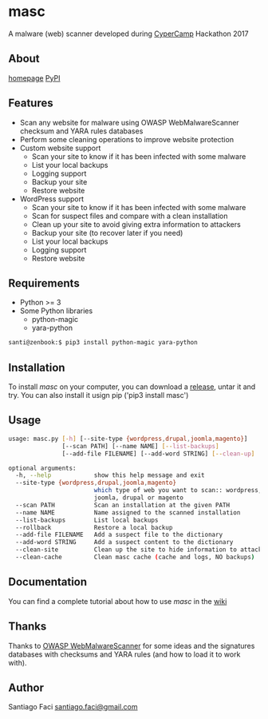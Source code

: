 # masc

A malware (web) scanner developed during [CyperCamp](http://www.cybercamp.es) Hackathon 2017

## About

[homepage](https://sfaci.github.io/masc)
[PyPI](https://pypi.python.org/pypi/masc)

## Features

* Scan any website for malware using OWASP WebMalwareScanner checksum and YARA rules databases
* Perform some cleaning operations to improve website protection
* Custom website support
  * Scan your site to know if it has been infected with some malware
  * List your local backups
  * Logging support
  * Backup your site
  * Restore website
* WordPress support
  * Scan your site to know if it has been infected with some malware
  * Scan for suspect files and compare with a clean installation
  * Clean up your site to avoid giving extra information to attackers
  * Backup your site (to recover later if you need)
  * List your local backups
  * Logging support
  * Restore website

## Requirements

* Python >= 3
* Some Python libraries
  * python-magic
  * yara-python
```bash
santi@zenbook:$ pip3 install python-magic yara-python
```

## Installation

To install _masc_ on your computer, you can download a [release](https://github.com/sfaci/masc/releases), untar it and try.
You can also install it usign pip ('pip3 install masc')

## Usage

```bash
usage: masc.py [-h] [--site-type {wordpress,drupal,joomla,magento}]
               [--scan PATH] [--name NAME] [--list-backups]
               [--add-file FILENAME] [--add-word STRING] [--clean-up]

optional arguments:
  -h, --help            show this help message and exit
  --site-type {wordpress,drupal,joomla,magento}
                        which type of web you want to scan:: wordpress,
                        joomla, drupal or magento
  --scan PATH           Scan an installation at the given PATH
  --name NAME           Name assigned to the scanned installation
  --list-backups        List local backups
  --rollback            Restore a local backup
  --add-file FILENAME   Add a suspect file to the dictionary
  --add-word STRING     Add a suspect content to the dictionary
  --clean-site          Clean up the site to hide information to attackers
  --clean-cache         Clean masc cache (cache and logs, NO backups)
```

## Documentation

You can find a complete tutorial about how to use _masc_ in the [wiki](https://github.com/sfaci/masc/wiki)

## Thanks

Thanks to [OWASP WebMalwareScanner](https://github.com/maxlabelle/WebMalwareScanner) for some ideas and the signatures databases with checksums and YARA
rules (and how to load it to work with). 

## Author

Santiago Faci <santiago.faci@gmail.com>
